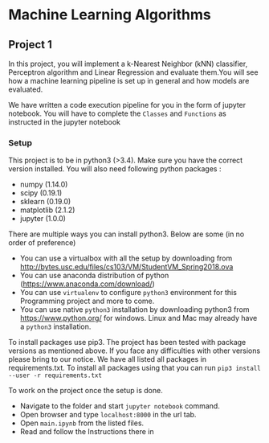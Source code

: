 # Machine Learning Algorithms

## Project 1

In this project, you will implement a k-Nearest Neighbor (kNN) classifier, Perceptron algorithm and Linear Regression and evaluate them.You will see how a machine learning pipeline is set up in general and how models are evaluated.

We have written a code execution pipeline for you in the form of jupyter notebook. You will have to complete the `Classes` and `Functions` as instructed in the jupyter notebook

### Setup

This project is to be in python3 (&gt;3.4). Make sure you have the correct version installed. You will also need following python packages :

-   numpy (1.14.0)
-   scipy (0.19.1)
-   sklearn (0.19.0)
-   matplotlib (2.1.2)
-   jupyter (1.0.0)

There are multiple ways you can install python3. Below are some (in no order of preference)

-   You can use a virtualbox with all the setup by downloading from <http://bytes.usc.edu/files/cs103/VM/StudentVM_Spring2018.ova>
-   You can use anaconda distribution of python (<https://www.anaconda.com/download/>)
-   You can use `virtualenv` to configure `python3` environment for this Programming project and more to come.
-   You can use native `python3` installation by downloading python3 from <https://www.python.org/> for windows. Linux and Mac may already have a `python3` installation.

To install packages use pip3. The project has been tested with package versions as mentioned above. If you face any difficulties with other versions please bring to our notice. We have all listed all packages in requirements.txt. To install all packages using that you can run `pip3 install --user -r requirements.txt`

To work on the project once the setup is done.

-   Navigate to the folder and start `jupyter notebook` command.
-   Open browser and type `localhost:8000` in the url tab.
-   Open `main.ipynb` from the listed files.
-   Read and follow the Instructions there in

